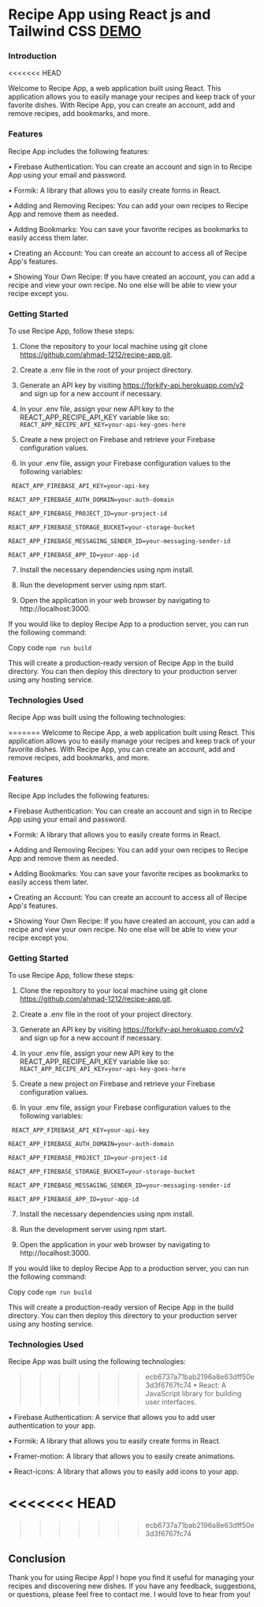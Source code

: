 # Recipe App using React js and Tailwind CSS [DEMO](https://recipe-app-38737.web.app/)

### Introduction
<<<<<<< HEAD

Welcome to Recipe App, a web application built using React. This application allows you to easily manage your recipes and keep track of your favorite dishes. With Recipe App, you can create an account, add and remove recipes, add bookmarks, and more.

### Features

Recipe App includes the following features:

&bull; Firebase Authentication: You can create an account and sign in to Recipe App using your email and password.<br>

&bull; Formik: A library that allows you to easily create forms in React.<br>

&bull; Adding and Removing Recipes: You can add your own recipes to Recipe App and remove them as needed.<br>

&bull; Adding Bookmarks: You can save your favorite recipes as bookmarks to easily access them later.<br>

&bull; Creating an Account: You can create an account to access all of Recipe App's features.<br>

&bull; Showing Your Own Recipe: If you have created an account, you can add a recipe and view your own recipe. No one else will be able to view your recipe except you.<br>

### Getting Started

To use Recipe App, follow these steps:

1. Clone the repository to your local machine using git clone https://github.com/ahmad-1212/recipe-app.git.

2. Create a .env file in the root of your project directory.

3. Generate an API key by visiting https://forkify-api.herokuapp.com/v2 and sign up for a new account if necessary.

4. In your .env file, assign your new API key to the REACT_APP_RECIPE_API_KEY variable like so:<br>
   `REACT_APP_RECIPE_API_KEY=your-api-key-goes-here` <br>
5. Create a new project on Firebase and retrieve your Firebase configuration values.

6. In your .env file, assign your Firebase configuration values to the following variables:

` REACT_APP_FIREBASE_API_KEY=your-api-key`<br>

`REACT_APP_FIREBASE_AUTH_DOMAIN=your-auth-domain`<br>

`REACT_APP_FIREBASE_PROJECT_ID=your-project-id`<br>

`REACT_APP_FIREBASE_STORAGE_BUCKET=your-storage-bucket`<br>

`REACT_APP_FIREBASE_MESSAGING_SENDER_ID=your-messaging-sender-id`<br>

`REACT_APP_FIREBASE_APP_ID=your-app-id`<br>

7. Install the necessary dependencies using npm install.

8. Run the development server using npm start.

9. Open the application in your web browser by navigating to http://localhost:3000.

If you would like to deploy Recipe App to a production server, you can run the following command:

Copy code
`npm run build`

This will create a production-ready version of Recipe App in the build directory. You can then deploy this directory to your production server using any hosting service.

### Technologies Used

Recipe App was built using the following technologies:

=======
Welcome to Recipe App, a web application built using React. This application allows you to easily manage your recipes and keep track of your favorite dishes. With Recipe App, you can create an account, add and remove recipes, add bookmarks, and more.

### Features
Recipe App includes the following features:

&bull; Firebase Authentication: You can create an account and sign in to Recipe App using your email and password.<br>

&bull; Formik: A library that allows you to easily create forms in React.<br>

&bull; Adding and Removing Recipes: You can add your own recipes to Recipe App and remove them as needed.<br>

&bull; Adding Bookmarks: You can save your favorite recipes as bookmarks to easily access them later.<br>

&bull; Creating an Account: You can create an account to access all of Recipe App's features.<br>

&bull; Showing Your Own Recipe: If you have created an account, you can add a recipe and view your own recipe. No one else will be able to view your recipe except you.<br>


### Getting Started
To use Recipe App, follow these steps:


1. Clone the repository to your local machine using git clone https://github.com/ahmad-1212/recipe-app.git.
 
3. Create a .env file in the root of your project directory.

5. Generate an API key by visiting https://forkify-api.herokuapp.com/v2 and sign up for a new account if necessary.

7. In your .env file, assign your new API key to the REACT_APP_RECIPE_API_KEY variable like so:<br>
   ```REACT_APP_RECIPE_API_KEY=your-api-key-goes-here``` <br>
   
5. Create a new project on Firebase and retrieve your Firebase configuration values.

7. In your .env file, assign your Firebase configuration values to the following variables:

 ``` REACT_APP_FIREBASE_API_KEY=your-api-key```<br>
 
```REACT_APP_FIREBASE_AUTH_DOMAIN=your-auth-domain```<br>

```REACT_APP_FIREBASE_PROJECT_ID=your-project-id```<br>

```REACT_APP_FIREBASE_STORAGE_BUCKET=your-storage-bucket```<br>

```REACT_APP_FIREBASE_MESSAGING_SENDER_ID=your-messaging-sender-id```<br>

```REACT_APP_FIREBASE_APP_ID=your-app-id```<br>


7. Install the necessary dependencies using npm install.

9. Run the development server using npm start.

11. Open the application in your web browser by navigating to http://localhost:3000.





If you would like to deploy Recipe App to a production server, you can run the following command:

Copy code
`
npm run build `


This will create a production-ready version of Recipe App in the build directory. You can then deploy this directory to your production server using any hosting service.


### Technologies Used

Recipe App was built using the following technologies:


>>>>>>> ecb6737a71bab2196a8e63dff50e3d3f6767fc74
&bull; React: A JavaScript library for building user interfaces.<br>

&bull; Firebase Authentication: A service that allows you to add user authentication to your app.<br>

&bull; Formik: A library that allows you to easily create forms in React.<br>

&bull; Framer-motion: A library that allows you to easily create animations.<br>

&bull; React-icons: A library that allows you to easily add icons to your app.<br>

<<<<<<< HEAD
=======


>>>>>>> ecb6737a71bab2196a8e63dff50e3d3f6767fc74
## Conclusion

Thank you for using Recipe App! I hope you find it useful for managing your recipes and discovering new dishes. If you have any feedback, suggestions, or questions, please feel free to contact me. I would love to hear from you!
